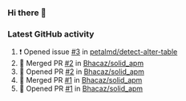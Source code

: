 ### Hi there 👋


### Latest GitHub activity
<!--START_SECTION:activity-->
1. ❗ Opened issue [#3](https://github.com/petalmd/detect-alter-table/issues/3) in [petalmd/detect-alter-table](https://github.com/petalmd/detect-alter-table)
2. 🎉 Merged PR [#2](https://github.com/Bhacaz/solid_apm/pull/2) in [Bhacaz/solid_apm](https://github.com/Bhacaz/solid_apm)
3. 💪 Opened PR [#2](https://github.com/Bhacaz/solid_apm/pull/2) in [Bhacaz/solid_apm](https://github.com/Bhacaz/solid_apm)
4. 🎉 Merged PR [#1](https://github.com/Bhacaz/solid_apm/pull/1) in [Bhacaz/solid_apm](https://github.com/Bhacaz/solid_apm)
5. 💪 Opened PR [#1](https://github.com/Bhacaz/solid_apm/pull/1) in [Bhacaz/solid_apm](https://github.com/Bhacaz/solid_apm)
<!--END_SECTION:activity-->

<!--
**Bhacaz/bhacaz** is a ✨ _special_ ✨ repository because its `README.md` (this file) appears on your GitHub profile.

Here are some ideas to get you started:

- 🔭 I’m currently working on ...
- 🌱 I’m currently learning ...
- 👯 I’m looking to collaborate on ...
- 🤔 I’m looking for help with ...
- 💬 Ask me about ...
- 📫 How to reach me: ...
- 😄 Pronouns: ...
- ⚡ Fun fact: ...
-->
